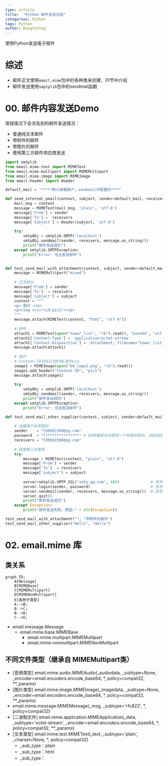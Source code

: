 ```yaml
---
type: article
title:  "Python 邮件发送总结"
categories: Python
tags: Python
author: DengYuting
---
```


使用Python发送电子邮件
<!--more-->

# 综述

- 邮件正文使用`email.mime`包中的各种类来创建，01节中介绍
- 邮件发送使用`smptplib`包中的sendmail函数



# 00. 邮件内容发送Demo

常规情况下会涉及到的邮件发送情况：
- 普通纯文本邮件
- 带附件的邮件
- 带图片的邮件
- 使用第三方邮件供应商发送
  
```python
import smtplib
from email.mime.text import MIMEText
from email.mime.multipart import MIMEMultipart
from email.mime.image import MIMEImage
from email.header import Header

default_mail = '*****默认邮箱账户，sendmail中配置的****'

def send_internal_email(context, subject, sender=default_mail, receivers=default_mail):
    mail_msg = context
    message = MIMEText(mail_msg, 'plain', 'utf-8')
    message['From'] = sender
    message['To'] =  receivers
    message['Subject'] = Header(subject, 'utf-8')
    
    try:
        smtpObj = smtplib.SMTP('localhost')
        smtpObj.sendmail(sender, receivers, message.as_string())
        print("邮件发送成功")
    except smtplib.SMTPException:
        print("Error: 无法发送邮件")
        

def test_send_mail_with_attachment(context, subject, sender=default_mail, receivers=default_mail, **args):
    message = MIMEMultipart("mixed")
    
    # 正文部分
    message['From'] = sender
    message['To']  = receivers
    message['subject'] = subject
    context = """
    <p> 图片 </p>
    <p><img src="cid:pic1"></p>
    """
    message.attach(MIMEText(context, "html", "utf-8"))
    
    # 附件
    attach1 = MIMEText(open("tower_list", "rb").read(), "base64", "utf-8")
    attach1['Content-Type'] = 'application/octet-stream'
    attach1['Content-Disposition'] = 'attachment; filename="tower_list_attach"'
    message.attach(attach1)
    
    # 图片
    # Content-ID对应正文HTML里的cid
    image1 = MIMEImage(open("bd_logo1.png", "rb").read())
    image1.add_header("Content-ID", "pic1")
    message.attach(image1)
    
    try:
        smtpObj = smtplib.SMTP('localhost')
        smtpObj.sendmail(sender, receivers, message.as_string())
        print("邮件发送成功")
    except smtplib.SMTPException:
        print("Error: 无法发送邮件")

def test_send_mail_other_supplier(context, subject, sender=default_mail, receivers=default_mail, **args):
        
    # 设置用户名和密码
    sender    = "530692380@qq.com"
    password  = "****************" # QQ邮箱现在会提供一个单独的密码，与QQ密码不同
    receivers = "530692380@qq.com"
    
    # 连接第三方服务
    try:
        message = MIMEText(context, "plain", "utf-8")
        message['From'] = sender
        message['To']  = receivers
        message['subject'] = subject
        
        server=smtplib.SMTP_SSL("smtp.qq.com", 465)              # 发件人邮箱中的SMTP服务器，端口是465，使用SSL加密
        server.login(sender, password)                           # 括号中对应的是发件人邮箱账号、邮箱密码
        server.sendmail(sender, receivers, message.as_string())  # 括号中对应的是发件人邮箱账号、收件人邮箱账
        server.quit()
        print("邮件发送成功")
    except Exception:
        print("邮件发送失败，原因:" + str(Exception))

test_send_mail_with_attachment("", "带附件的邮件")
test_send_mail_other_supplier("Hello", "Hello")
```

# 02. email.mime 库

## 类关系

```mermaid
graph TD;
    A[Message]
    B[MIMEBase]
    C[MIMEMultipart]
    D[MIMENonMultipart]
    E[各种子类型]
    A-->B;
    B-->C;
    B-->D;
    C-->E;
```
- email.message.Message
  - email.mime.base.MIMEBase
    - email.mime.multipart.MIMEMultipart
    - email.mime.nonmultipart.MIMENonMultipart

## 不同文件类型（继承自 MIMEMultipart类）

- [音频类型] email.mime.audio.MIMEAudio(_audiodata, _subtype=None, _encoder=email.encoders.encode_base64, *, policy=compat32, **_params)
- [图片类型] email.mime.image.MIMEImage(_imagedata, _subtype=None, _encoder=email.encoders.encode_base64, *, policy=compat32, **_params)
- email.mime.message.MIMEMessage(_msg, _subtype='rfc822', *, policy=compat32)
- [二进制文件] email.mime.application.MIMEApplication(_data, _subtype='octet-stream', _encoder=email.encoders.encode_base64, *, policy=compat32, **_params)
- [文本类型] email.mime.text.MIMEText(_text, _subtype='plain', _charset=None, *, policy=compat32)
  - _sub_type：plain
  - _sub_type：html
  - _sub_type：